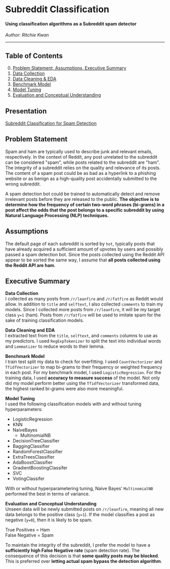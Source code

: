 # Subreddit Classification
#### Using classification algorithms as a Subreddit spam detector
_Author: Ritchie Kwan_

---

## Table of Contents

0. [Problem Statement, Assumptions, Executive Summary](code/01-Gathering-Data.ipynb)
1. [Data Collection](code/01-Gathering-Data.ipynb)
2. [Data Cleaning & EDA](code/02-Data-Cleaning-and-EDA.ipynb)
3. [Benchmark Model](code/03-Benchmark-Model.ipynb)
4. [Model Tuning](code/04-Model-Tuning.ipynb)
5. [Evaluation and Conceptual Understanding](code/05-Evaluation-and-Conceptual-Understanding.ipynb)

## Presentation
[Subreddit Classification for Spam Detection](https://docs.google.com/presentation/d/1B9ZIjbuSkLH4oXGXfjwnv_1GK3AoNaqXi2Shfxvjjqw/edit?usp=sharing)

## Problem Statement

Spam and ham are typically used to describe junk and relevant emails, respectively. In the context of Reddit, any post unrelated to the subreddit can be considered "spam", while posts related to the subreddit are "ham". The integrity of a subreddit relies on the quality and relevance of its posts. The content of a spam post could be as bad as a hyperlink to a phishing website or as benign as a high-quality post accidentally submitted to the wrong subreddit.

A spam detection bot could be trained to automatically detect and remove irrelevant posts before they are released to the public. **The objective is to determine how the frequency of certain two-word phrases (bi-grams) in a post affect the odds that the post belongs to a specific subreddit by using Natural Language Processing (NLP) techniques.**

## Assumptions

The default page of each subreddit is sorted by `hot`, typically posts that have already acquired a sufficient amount of upvotes by users and possibly passed a spam detection bot. Since the posts collected using the Reddit API appear to be sorted the same way, I assume that **all posts collected using the Reddit API are ham**.

## Executive Summary

**Data Collection**  
I collected as many posts from `/r/leanfire` and `/r/fatfire` as Reddit would allow. In addition to `title` and `selftext`, I also collected `comments` to train my models. Since I collected more posts from `/r/leanfire`, it will be my target class `y=1` (ham). Posts from `/r/fatfire` will be used to imitate spam for the sake of training classification models.

**Data Cleaning and EDA**  
I extracted text from the `title`, `selftext`, and `comments` columns to use as my predictors. I used `RegExpTokenizer` to split the text into individual words and `Lemmatizer` to reduce words to their lemma.

**Benchmark Model**  
I train test split my data to check for overfitting. I used `CountVectorizer` and `TfidfVectorizer` to map bi-grams to their frequency or weighted frequency in each post. For my benchmark model, I used `LogisticRegression`. For the training data, I used **accuracy to measure success** of the model. Not only did my model perform better using the `TfidfVectorizer` transformed data, the highest ranked bi-grams were also more meaningful.

**Model Tuning**  
I used the following classification models with and without tuning hyperparameters:
- LogisticRegression
- KNN
- NaiveBayes
    - MultinomialNB
- DecisionTreeClassifier
- BaggingClassifier
- RandomForestClassifier
- ExtraTreesClassifier
- AdaBoostClassifier
- GradientBoostingClassifer
- SVC
- VotingClassifer

With or without hyperparametering tuning, Naive Bayes' `MultinomialNB` performed the best in terms of variance.

**Evaluation and Conceptual Understanding**  
Unseen data will be newly submitted posts on `/r/leanfire`, meaning all new data belongs to the positive class (`y=1`). If the model classifies a post as negative (`y=0`), then it is likely to be spam.  

True Positives = Ham  
False Negative = Spam  

To maintain the integrity of the subreddit, I prefer the model to have a **sufficiently high False Negative rate** (spam detection rate). The consequence of this decision is that **some quality posts may be blocked**. This is preferred over **letting actual spam bypass the detection algorithm**.
